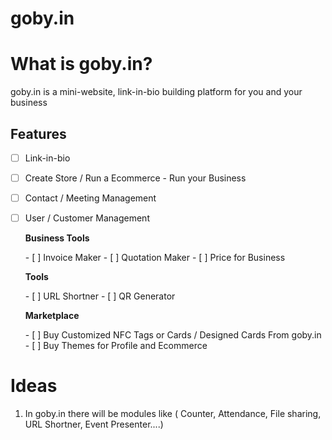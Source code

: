 # goby.in

# What is goby.in?

goby.in is a mini-website, link-in-bio building platform for you and your business

<!-- ROADMAP -->
## Features

- [ ] Link-in-bio
- [ ] Create Store / Run a Ecommerce - Run your Business
- [ ] Contact / Meeting Management
- [ ] User / Customer Management

   <p><b>Business Tools</b></p>
   - [ ] Invoice Maker
   - [ ] Quotation Maker
   - [ ] Price for Business
   <p><b>Tools</b></p>
   - [ ] URL Shortner
   - [ ] QR Generator
   <p><b>Marketplace</b></p>
   - [ ] Buy Customized NFC Tags or Cards / Designed Cards From goby.in
   - [ ] Buy Themes for Profile and Ecommerce

 



# Ideas

 1. In goby.in there will be modules like ( Counter, Attendance, File sharing, URL Shortner, Event Presenter....)
